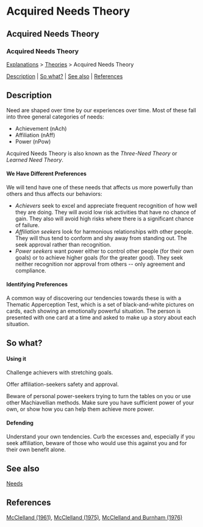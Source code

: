 # Acquired Needs Theory

## Acquired Needs Theory

### Acquired Needs Theory

[Explanations](../explanations.htm) > [Theories](theories.htm) > Acquired Needs Theory

[Description](#Description) | [So what?](#So) | [See also](#See) | [References](#References) 

Description
-----------

Need are shaped over time by our experiences over time. Most of these fall into three general categories of needs:

* Achievement (nAch)
* Affiliation (nAff)
* Power (nPow)

Acquired Needs Theory is also known as the *Three-Need Theory* or *Learned Need Theory*.

#### We Have Different Preferences

We will tend have one of these needs that affects us more powerfully than others and thus affects our behaviors:

* *Achievers* seek to excel and appreciate frequent recognition of how well they are doing. They will avoid low risk activities that have no chance of gain. They also will avoid high risks where there is a significant chance of failure.
* *Affiliation seekers* look for harmonious relationships with other people. They will thus tend to conform and shy away from standing out. The seek approval rather than recognition.
* *Power seekers* want power either to control other people (for their own goals) or to achieve higher goals (for the greater good). They seek neither recognition nor approval from others -- only agreement and compliance.

#### Identifying Preferences

A common way of discovering our tendencies towards these is with a Thematic Apperception Test, which is a set of black-and-white pictures on cards, each showing an emotionally powerful situation. The person is presented with one card at a time and asked to make up a story about each situation. 

So what?
--------

#### Using it

Challenge achievers with stretching goals.

Offer affiliation-seekers safety and approval.

Beware of personal power-seekers trying to turn the tables on you or use other Machiavellian methods. Make sure you have sufficient power of your own, or show how you can help them achieve more power. 

#### Defending

Understand your own tendencies. Curb the excesses and, especially if you seek affiliation, beware of those who would use this against you and for their own benefit alone.

See also
--------

[Needs](../needs/needs.htm)

References
----------

[McClelland (1961)](about:blank/academic_references.htm#McClelland%20(1961)), [McClelland (1975)](about:blank/academic_references.htm#McClelland%20(1975)), [McClelland and Burnham (1976)](about:blank/academic_references.htm#McClelland%20and%20Burnham%20(1976))
